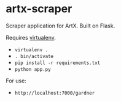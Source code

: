 artx-scraper
============

Scraper application for ArtX. Built on Flask.

Requires [virtualenv](http://www.virtualenv.org/en/latest/).

* `virtualenv .`
* `. bin/activate`
* `pip install -r requirements.txt`
* `python app.py`

For use:

* `http://localhost:7000/gardner`